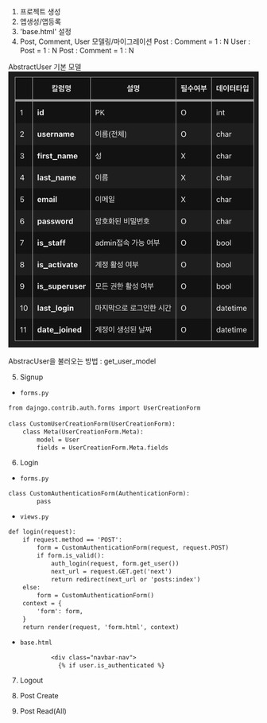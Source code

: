 1. 프로젝트 생성
2. 앱생성/앱등록
3. 'base.html' 설정
4. Post, Comment, User 모델링/마이그레이션
Post : Comment = 1 : N
User : Post = 1 : N
Post : Comment = 1 : N

AbstractUser 기본 모델
![AbstracUser 기본모델](/auth%20review2/posts/reference/image.png)

AbstracUser을 불러오는 방법 : get_user_model

5. Signup
- `forms.py`
```
from dajngo.contrib.auth.forms import UserCreationForm

class CustomUserCreationForm(UserCreationForm):
    class Meta(UserCreationForm.Meta):
        model = User
        fields = UserCreationForm.Meta.fields
```


6. Login
- `forms.py`
```
class CustomAuthenticationForm(AuthenticationForm):
        pass
```

- `views.py`
```
def login(request):
    if request.method == 'POST':
        form = CustomAuthenticationForm(request, request.POST)
        if form.is_valid():
            auth_login(request, form.get_user())
            next_url = request.GET.get('next')
            return redirect(next_url or 'posts:index')
    else:
        form = CustomAuthenticationForm()
    context = {
        'form': form,
    }
    return render(request, 'form.html', context)
```

- `base.html`
```
            <div class="navbar-nav">
              {% if user.is_authenticated %}
```


7. Logout

8. Post Create

9. Post Read(All)